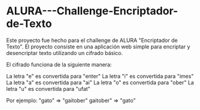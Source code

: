 # ALURA---Challenge-Encriptador-de-Texto
Este proyecto fue hecho para el challenge de ALURA "Encriptador de Texto". El proyecto consiste en una aplicación web simple para encriptar y desencriptar texto utilizando un cifrado básico.

El cifrado funciona de la siguiente manera:

La letra "e" es convertida para "enter"
La letra "i" es convertida para "imes"
La letra "a" es convertida para "ai"
La letra "o" es convertida para "ober"
La letra "u" es convertida para "ufat"

Por ejemplo:
"gato" => "gaitober"
gaitober" => "gato"
